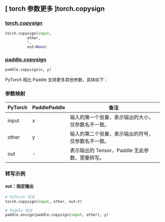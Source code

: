 ## [ torch 参数更多 ]torch.copysign
### [torch.copysign](https://pytorch.org/docs/stable/generated/torch.copysign.html#torch.copysign)

```python
torch.copysign(input,
          other,
          *,
          out=None)
```

### [paddle.copysign](https://www.paddlepaddle.org.cn/documentation/docs/zh/develop/api/paddle/copysign_cn.html#copysign)

```python
paddle.copysign(x, y)
```

PyTorch 相比 Paddle 支持更多其他参数，具体如下：
### 参数映射

| PyTorch       | PaddlePaddle | 备注                                                   |
| ------------- | ------------ | ------------------------------------------------------ |
| input | x |  输入的第一个张量，表示输出的大小，仅参数名不一致。 |
| other  | y            | 输入的第二个张量，表示输出的符号，仅参数名不一致。 |
| out  | -            | 表示输出的 Tensor，Paddle 无此参数，需要转写。 |

### 转写示例

#### out：指定输出
```python
# PyTorch 写法
torch.copysign(input, other, out=t)

# Paddle 写法
paddle.assign(paddle.copysign(input, other), y)
```
